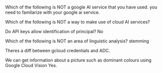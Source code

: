 
Which of the following is NOT a google AI service that you have used. you need to familarize with your google ai service.

Which of the following is NOT a way to make use of cloud AI services?

Do API keys allow identification of principal? No

Which of the following is NOT an area of linguistic analysis? stemming

Theres a diff between gcloud credentials and ADC.

We can get information about a picture such as dominant colours using Google Cloud Vision Yes.




